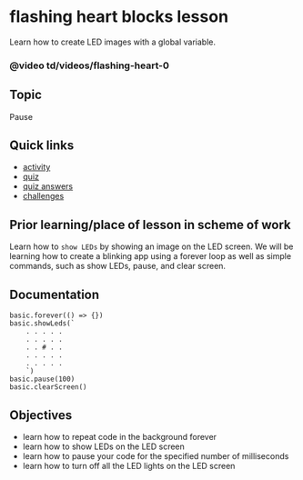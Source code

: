 # flashing heart blocks lesson

Learn how to create LED images with a global variable.

### @video td/videos/flashing-heart-0

## Topic

Pause

## Quick links

* [activity](/lessons/flashing-heart/activity)
* [quiz](/lessons/flashing-heart/quiz)
* [quiz answers](/lessons/flashing-heart/quiz-answers)
* [challenges](/lessons/flashing-heart/challenges)
## Prior learning/place of lesson in scheme of work

Learn how to `show LEDs` by showing an image on the LED screen. We will be learning how to create a blinking app using a forever loop as well as simple commands, such as show LEDs, pause, and clear screen.

## Documentation

```cards
basic.forever(() => {})
basic.showLeds(`
    . . . . .
    . . . . .
    . . # . .
    . . . . .
    . . . . .
    `)
basic.pause(100)
basic.clearScreen()
```

## Objectives

* learn how to repeat code in the background forever
* learn how to show LEDs on the LED screen
* learn how to pause your code for the specified number of milliseconds
* learn how to turn off all the LED lights on the LED screen

